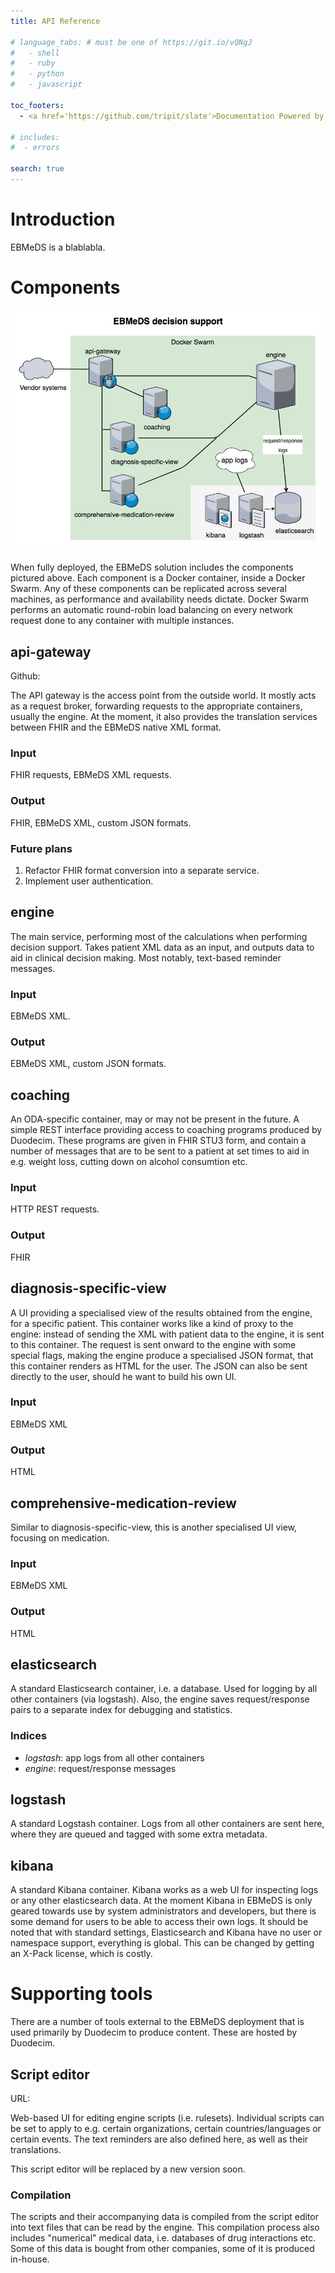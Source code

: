 ```yaml
---
title: API Reference

# language_tabs: # must be one of https://git.io/vQNgJ
#   - shell
#   - ruby
#   - python
#   - javascript

toc_footers:
  - <a href='https://github.com/tripit/slate'>Documentation Powered by Slate</a>

# includes:
#  - errors

search: true
---
```


# Introduction

EBMeDS is a blablabla.

# Components

![EBMeDS architecture](images/EBMeDS-architecture.png)

When fully deployed, the EBMeDS solution includes the components pictured above. Each component is a Docker container, inside a Docker Swarm. Any of these components can be replicated across several machines, as performance and availability needs dictate. Docker Swarm performs an automatic round-robin load balancing on every network request done to any container with multiple instances.

## api-gateway

Github: [](https://github.com/ebmeds/api-gateway)

The API gateway is the access point from the outside world. It mostly acts as a request broker, forwarding requests to the appropriate containers, usually the engine. At the moment, it also provides the translation services between FHIR and the EBMeDS native XML format.

### Input

FHIR requests, EBMeDS XML requests.

### Output

FHIR, EBMeDS XML, custom JSON formats.

### Future plans

1. Refactor FHIR format conversion into a separate service.
2. Implement user authentication.

## engine

The main service, performing most of the calculations when performing decision support. Takes patient XML data as an input, and outputs data to aid in clinical decision making. Most notably, text-based reminder messages.

### Input

EBMeDS XML.

### Output

EBMeDS XML, custom JSON formats.

## coaching

An ODA-specific container, may or may not be present in the future. A simple REST interface providing access to coaching programs produced by Duodecim. These programs are given in FHIR STU3 form, and contain a number of messages that are to be sent to a patient at set times to aid in e.g. weight loss, cutting down on alcohol consumtion etc.

### Input

HTTP REST requests.

### Output

FHIR

## diagnosis-specific-view

A UI providing a specialised view of the results obtained from the engine, for a specific patient. This container works like a kind of proxy to the engine: instead of sending the XML with patient data to the engine, it is sent to this container. The request is sent onward to the engine with some special flags, making the engine produce a specialised JSON format, that this container renders as HTML for the user. The JSON can also be sent directly to the user, should he want to build his own UI.

### Input

EBMeDS XML

### Output

HTML

## comprehensive-medication-review

Similar to diagnosis-specific-view, this is another specialised UI view, focusing on medication.

### Input

EBMeDS XML

### Output

HTML

## elasticsearch

A standard Elasticsearch container, i.e. a database. Used for logging by all other containers (via logstash). Also, the engine saves request/response pairs to a separate index for debugging and statistics.

### Indices

* *logstash*: app logs from all other containers
* *engine*: request/response messages

## logstash

A standard Logstash container. Logs from all other containers are sent here, where they are queued and tagged with some extra metadata.

## kibana

A standard Kibana container. Kibana works as a web UI for inspecting logs or any other elasticsearch data. At the moment Kibana in EBMeDS is only geared towards use by system administrators and developers, but there is some demand for users to be able to access their own logs. It should be noted that with standard settings, Elasticsearch and Kibana have no user or namespace support, everything is global. This can be changed by getting an X-Pack license, which is costly.

# Supporting tools

There are a number of tools external to the EBMeDS deployment that is used primarily by Duodecim to produce content. These are hosted by Duodecim.

## Script editor

URL: [](http://www.ebmeds.org/script_editor.asp?mode=framesets)

Web-based UI for editing engine scripts (i.e. rulesets). Individual scripts can be set to apply to e.g. certain organizations, certain countries/languages or certain events. The text reminders are also defined here, as well as their translations.

<aside class="notice">
This script editor will be replaced by a new version soon.
</aside>

### Compilation

The scripts and their accompanying data is compiled from the script editor into text files that can be read by the engine. This compilation process also includes "numerical" medical data, i.e. databases of drug interactions etc. Some of this data is bought from other companies, some of it is produced in-house.

##
